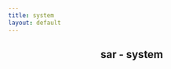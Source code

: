 ```yaml
---
title: system
layout: default
---
```


<center><h2>sar - system</h2></center>
<div id="chart_1">
  <script>
	create_graph("lineChart", "timeseries", "chart_1", "interrupts_sec", null, null, { csvfiles: [ "csv/system_interrupts_sec.csv" ] });
  </script>
</div>
<div id="chart_2">
  <script>
	create_graph("lineChart", "timeseries", "chart_2", "proc_cswch_sec", null, null, { csvfiles: [ "csv/system_proc_cswch_sec.csv" ] });
  </script>
</div>
